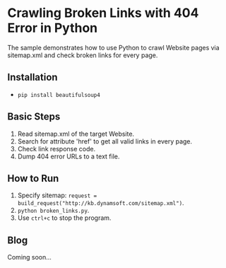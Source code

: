 # Crawling Broken Links with 404 Error in Python
The sample demonstrates how to use Python to crawl Website pages via sitemap.xml and check broken links for every page.

Installation
------------
* ``pip install beautifulsoup4``

Basic Steps
-----------
1. Read sitemap.xml of the target Website.
2. Search for attribute 'href' to get all valid links in every page.
3. Check link response code.
4. Dump 404 error URLs to a text file.


How to Run
----------
1. Specify sitemap: ``request = build_request("http://kb.dynamsoft.com/sitemap.xml")``.
2. ``python broken_links.py``.
3. Use ``ctrl+c`` to stop the program.

Blog
----
Coming soon...
